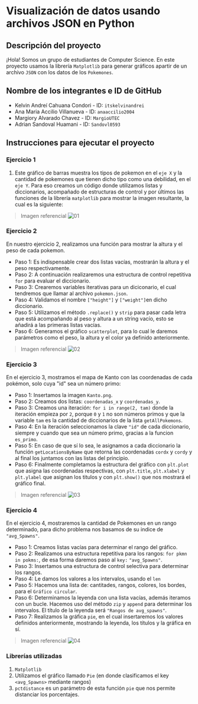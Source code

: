 # Visualización de datos usando archivos JSON en Python

## Descripción del proyecto

¡Hola! Somos un grupo de estudiantes de Computer Science. En este proyecto usamos la librería `Matplotlib` para generar gráficos apartir de un archivo `JSON` con los datos de los `Pokemones`. 

## Nombre de los integrantes e ID de GitHub

* Kelvin Andreí Cahuana Condori - ID: `itskelvinandrei`
* Ana Maria Accilio Villanueva - ID: `anaaccilio2004`
* Margiory Alvarado Chavez - ID:  `MargioUTEC`
* Adrian Sandoval Huamani -  ID: `Sandovl0593`

## Instrucciones para ejecutar el proyecto

### Ejercicio 1

1. Este gráfico de barras muestra los tipos de pokemon en el `eje X`
y la cantidad de pokemones que tienen dicho tipo como una debilidad, en el `eje Y`.
Para eso creamos un código donde utilizamos listas y diccionarios, acompañado
de estructuras de control y por últimos las funciones de la librería
`matplotlib` para mostrar la imagen resultante, la cual es la siguiente:


> Imagen referencial
> ![01](https://user-images.githubusercontent.com/91230053/146286826-55c6a54f-2e8e-4dba-8a0b-5a93044e6ba9.png)

### Ejercicio 2

En nuestro ejercicio 2, realizamos una función para mostrar la altura y el peso de cada pokemon. 
- Paso 1: Es indispensable crear dos listas vacías, mostrarán la altura y el peso respectivamente.
- Paso 2: A continuación realizaremos una estructura de control repetitiva `for` para evaluar el diccionario.
- Paso 3: Crearemos variables iterativas para un diciconario, el cual tendremos que llamar al archivo `pokemon.json`.
- Paso 4: Validamos el nombre `["height"]` y `["weight"]`en dicho diccionario.
- Paso 5: Utilizamos el método `.replace()` y `strip` para pasar cada letra que está acompañando al peso y altura a un string vacío, esto se añadirá a las primeras listas vacías. 
- Paso 6: Generamos el gráfico `scatterplot`, para lo cual le daremos parámetros como el peso, la altura y el color ya definido anteriormente.  

> Imagen referencial
> ![02](https://user-images.githubusercontent.com/91230053/146286849-28fb3eba-5d10-4c9f-b1b3-6a3a922ebde5.png)


### Ejercicio 3

En el ejercicio 3, mostramos el mapa de Kanto con las coordenadas de cada pokémon, solo cuya "id" sea un número primo:
- Paso 1: Insertamos la imagen `Kanto.png`.
- Paso 2: Creamos dos listas: `coordenadas_x` y `coordenadas_y`. 
- Paso 3: Creamos una iteración: ```for i in range(2, tam)``` donde la iteración empieza por `2`, porque `0` y `1` no son números primos y que la variable `tam` es la cantidad de diccionarios de la lista `getAllPokemons`.
- Paso 4: En la iteración seleccionamos la clave `"id"` de cada diccionario, siempre y cuando que sea un número primo, gracias a la funcion `es_primo`.
- Paso 5: En caso de que sí lo sea, le asignamos a cada diccionario la función `getLocationsByName` que retorna las coordenadas `cordx` y `cordy` y al final los juntamos con las listas del principio.
- Paso 6: Finalmente completamos la estructura del gráfico con `plt.plot` que asigna las coordenadas respectivas, con `plt.title`, `plt.xlabel` y `plt.ylabel` que asignan los titulos y con `plt.show()` que nos mostrará el gráfico final.

> Imagen referencial
> ![03](https://user-images.githubusercontent.com/91230053/146286916-3aa9e6ea-2f3e-477c-b785-25478858eea4.png)

### Ejercicio 4

En el ejercicio 4, mostraremos la cantidad de Pokemones en un rango determinado, para dicho problema nos basamos de su indice de `"avg_Spawns"`.
- Paso 1: Creamos listas vacías para determinar el rango del gráfico.
- Paso 2: Realizamos una estructura repetitiva para los rangos: `for pkmn in pokms:`, de esa forma daremos paso al `key:` `"avg_Spawns"`.
- Paso 3: Insertamos una estructura de control selectiva para determinar los rangos.
- Paso 4: Le damos los valores a los intervalos, usando el `len`
- Paso 5: Hacemos una lista de: cantitades, rangos, colores, los bordes, para el `Gráfico circular`.
- Paso 6: Determinamos la leyenda con una lista vacías, además iteramos con un bucle. Hacemos uso del método `zip` y `append` para determinar los intervalos. El título de la leyenda será `"Rangos de avg_spawns"`.
- Paso 7: Realizamos la gráfica `pie`, en el cual insertaremos los valores definidos anteriormente, mostrando la leyenda, los títulos y la gráfica en sí. 

> Imagen referencial
> ![04](https://user-images.githubusercontent.com/91230053/146286946-2dbfc5fa-cd47-4f68-acd8-729ef79f3aed.png)


### Librerías utilizadas
1. `Matplotlib`
2. Utilizamos el gráfico llamado `Pie` (en donde clasificamos el key `<avg_Spawns>` mediante rangos)
3. `pctdistance` es un parámetro de esta función `pie` que nos permite distanciar los porcentajes.
